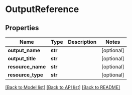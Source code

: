 # OutputReference

## Properties
Name | Type | Description | Notes
------------ | ------------- | ------------- | -------------
**output_name** | **str** |  | [optional] 
**output_title** | **str** |  | [optional] 
**resource_name** | **str** |  | [optional] 
**resource_type** | **str** |  | [optional] 

[[Back to Model list]](../README.md#documentation-for-models) [[Back to API list]](../README.md#documentation-for-api-endpoints) [[Back to README]](../README.md)


